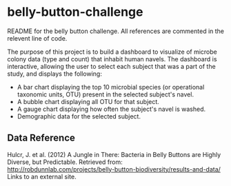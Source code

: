 # belly-button-challenge

README for the belly button challenge. All references are commented in the relevent line of code.

The purpose of this project is to build a dashboard to visualize of microbe colony data (type and count) that inhabit human navels. The dashboard is interactive, allowing the user to select each subject that was a part of the study, and displays the following:

- A bar chart displaying the top 10 microbial species (or operational taxonomic units, OTU) present in the selected subject's navel.
- A bubble chart displaying all OTU for that subject.
- A gauge chart displaying how often the subject's navel is washed.
- Demographic data for the selected subject.

## Data Reference
Hulcr, J. et al. (2012) A Jungle in There: Bacteria in Belly Buttons are Highly Diverse, but Predictable. Retrieved from: http://robdunnlab.com/projects/belly-button-biodiversity/results-and-data/ Links to an external site.

